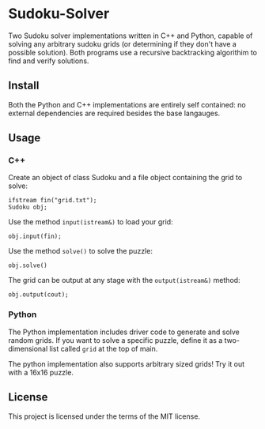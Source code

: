# Sudoku-Solver
Two Sudoku solver implementations written in C++ and Python, capable of solving any arbitrary sudoku grids (or determining if they don't have a possible solution). Both programs use a recursive backtracking algorithim to find and verify solutions.

## Install
Both the Python and C++ implementations are entirely self contained: no external dependencies are required besides the base langauges.

## Usage

### C++

Create an object of class Sudoku and a file object containing the grid to solve:
```
ifstream fin("grid.txt");
Sudoku obj;
```
Use the method `input(istream&)` to load your grid:
```
obj.input(fin);
```
Use the method `solve()` to solve the puzzle:
```
obj.solve()
```
The grid can be output at any stage with the `output(istream&)` method:
```
obj.output(cout);
```


### Python

The Python implementation includes driver code to generate and solve random grids. If you want to solve a specific puzzle, define it as a two-dimensional list called `grid` at the top of main.

The python implementation also supports arbitrary sized grids! Try it out with a 16x16 puzzle.


## License
This project is licensed under the terms of the MIT license.

